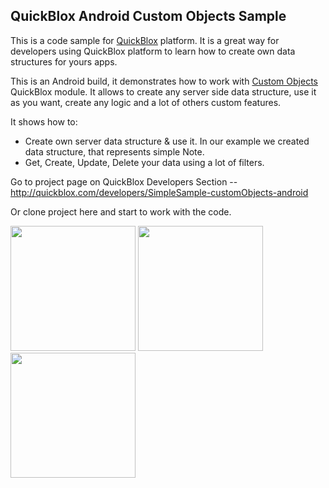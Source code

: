 ## QuickBlox Android Custom Objects Sample

This is a code sample for [QuickBlox](http://quickblox.com/) platform. It is a great way for developers using QuickBlox platform to learn how to create own data structures for yours apps.

This is an Android build, it demonstrates how to work with [Custom Objects](http://quickblox.com/developers/Custom_Objects) QuickBlox module.
It allows to create any server side data structure, use it as you want, create any logic and a lot of others custom features.

It shows how to:
<ul>
<li> Create own server data structure & use it. In our example we created data structure, that represents simple Note.</li>
<li> Get, Create, Update, Delete your data using a lot of filters. </li>
</ul>

Go to project page on QuickBlox Developers Section -- <http://quickblox.com/developers/SimpleSample-customObjects-android>

Or clone project here and start to work with the code.

<img src="http://files.quickblox.com/SimpleSample-custom-object-android1.1.png" width=200 />&nbsp;<img src="http://files.quickblox.com/SimpleSample-custom-object-android2.png" width=200 />&nbsp;<img src="http://files.quickblox.com/SimpleSample-custom-object-android3.png" width=200 />
